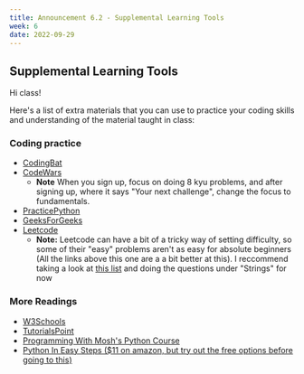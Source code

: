```yaml
---
title: Announcement 6.2 - Supplemental Learning Tools
week: 6
date: 2022-09-29
---
```


## Supplemental Learning Tools
Hi class!

Here's a list of extra materials that you can use to practice your coding skills and understanding of the material taught in class:

### Coding practice
- [CodingBat](https://codingbat.com)
- [CodeWars](https://codewars.com)
    - **Note**  When you sign up, focus on doing 8 kyu problems, and after signing up, where it says "Your next challenge", change the focus to fundamentals.
- [PracticePython](https://www.practicepython.org/)
- [GeeksForGeeks](https://www.geeksforgeeks.org/python-exercises-practice-questions-and-solutions/)
- [Leetcode](https://leetcode.com)
    - **Note:** Leetcode can have a bit of a tricky way of setting difficulty, so some of their "easy" problems aren't as easy for absolute beginners (All the links above this one are a a bit better at this). I reccommend taking a look at [this list](https://dev.to/snj/leetcode-problems-for-beginners-5enm) and doing the questions under "Strings" for now

### More Readings
- [W3Schools](https://www.w3schools.com/python/)
- [TutorialsPoint](https://www.tutorialspoint.com/python/index.htm)
- [Programming With Mosh's Python Course](https://www.youtube.com/watch?v=_uQrJ0TkZlc)
- [Python In Easy Steps ($11 on amazon, but try out the free options before going to this)](https://www.amazon.com/Python-easy-steps-Covers-3-7/dp/1840788127/ref=asc_df_1840788127/?tag=hyprod-20&linkCode=df0&hvadid=266173100564&hvpos=&hvnetw=g&hvrand=6570888961414758215&hvpone=&hvptwo=&hvqmt=&hvdev=c&hvdvcmdl=&hvlocint=&hvlocphy=9032067&hvtargid=pla-563343170322&psc=1)
